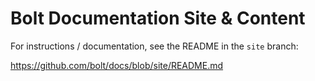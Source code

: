 Bolt Documentation Site & Content
=================================

For instructions / documentation, see the README in the `site` branch: 

https://github.com/bolt/docs/blob/site/README.md
